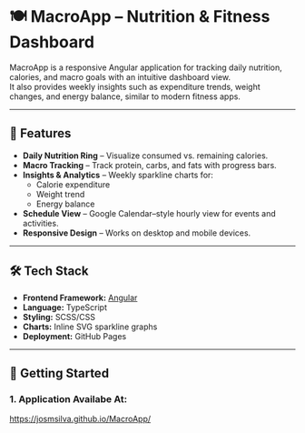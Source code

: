 # 🍽️ MacroApp – Nutrition & Fitness Dashboard

MacroApp is a responsive Angular application for tracking daily nutrition, calories, and macro goals with an intuitive dashboard view.  
It also provides weekly insights such as expenditure trends, weight changes, and energy balance, similar to modern fitness apps.

---

## 📸 Features

- **Daily Nutrition Ring** – Visualize consumed vs. remaining calories.
- **Macro Tracking** – Track protein, carbs, and fats with progress bars.
- **Insights & Analytics** – Weekly sparkline charts for:
  - Calorie expenditure
  - Weight trend
  - Energy balance
- **Schedule View** – Google Calendar–style hourly view for events and activities.
- **Responsive Design** – Works on desktop and mobile devices.

---

## 🛠️ Tech Stack

- **Frontend Framework:** [Angular](https://angular.io/)
- **Language:** TypeScript
- **Styling:** SCSS/CSS
- **Charts:** Inline SVG sparkline graphs
- **Deployment:** GitHub Pages

---

## 🚀 Getting Started

### 1. Application Availabe At:
https://josmsilva.github.io/MacroApp/
